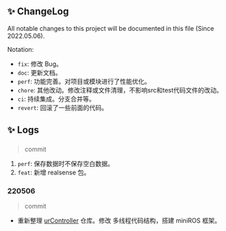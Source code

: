 ## ✨ ChangeLog
All notable changes to this project will be documented in this file (Since 2022.05.06).

Notation:
* `fix`: 修改 Bug。
* `doc`: 更新文档。
* `perf`: 功能完善。对项目或模块进行了性能优化。
* `chore`: 其他改动。修改注释或文件清理，不影响src和test代码文件的改动。
* `ci`: 持续集成。分支合并等。
* `revert`: 回滚了一些前面的代码。

<!-- The format is based on Keep a [Changelog](https://keepachangelog.com/en/1.0.0/). -->

## ✨ Logs
### 
> commit [](
)
1. `perf`: 保存数据时不保存空白数据。
1. `feat`: 新增 realsense 包。

### 220506
> commit [](
)
* 重新整理 [urController](https://github.com/lazyshawn/urController) 仓库。修改
  多线程代码结构，搭建 miniROS 框架。

